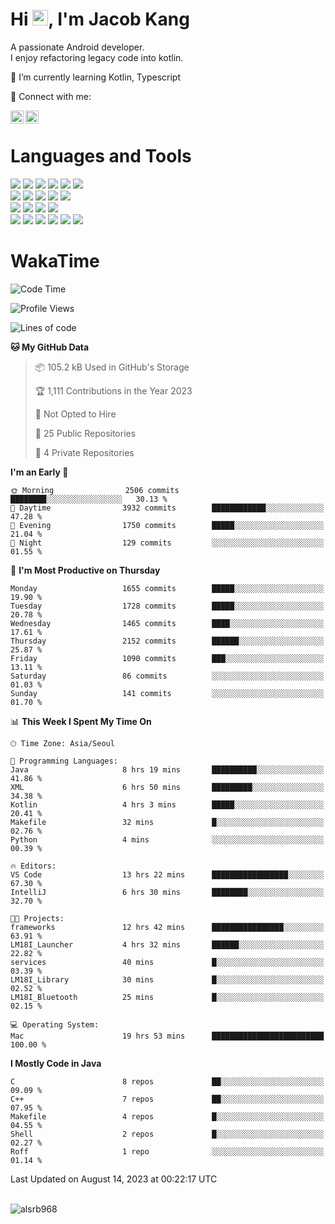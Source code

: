 # Hi <img src="https://media.giphy.com/media/hvRJCLFzcasrR4ia7z/giphy.gif" width="25px">, I'm Jacob Kang
A passionate Android developer.
</br>
I enjoy refactoring legacy code into kotlin.

🌱 I’m currently learning Kotlin, Typescript

🤝 Connect with me:

<a href="https://www.linkedin.com/in/minkyu-kang-b7477b1b2/"><img align="left" src="https://raw.githubusercontent.com/yushi1007/yushi1007/main/images/linkedin.svg" alt="Minkyu Kang | LinkedIn" width="21px"/></a>
<a href="https://www.instagram.com/_jacob_kang/"><img align="left" src="https://raw.githubusercontent.com/yushi1007/yushi1007/main/images/instagram.svg" alt="Jacob Kang | Instagram" width="21px"/></a>

</br>

# Languages and Tools

<div align="left">
<img src="https://img.shields.io/badge/java-007396?logo=java&logoColor=white"/>
<img src="https://img.shields.io/badge/kotlin-7F52FF?logo=kotlin&logoColor=white"/>
<img src="https://img.shields.io/badge/python-3776AB?logo=python&logoColor=white"/>
<img src="https://img.shields.io/badge/bash shell-4EAA25?logo=gnubash&logoColor=white"/>
<img src="https://img.shields.io/badge/c-A8B9CC?logo=c&logoColor=white"/>
<img src="https://img.shields.io/badge/c++-00599C?logo=c%2b%2b&logoColor=white"/>
</div>
<div align="left">
<img src="https://img.shields.io/badge/git-F05032?logo=git&logoColor=white"/>
<img src="https://img.shields.io/badge/github-181717?logo=github&logoColor=white"/>
<img src="https://img.shields.io/badge/mysql-4479A1?logo=mysql&logoColor=white"/>
<img src="https://img.shields.io/badge/sqlite-003B57?logo=sqlite&logoColor=white"/>
<img src="https://img.shields.io/badge/amazon AWS-232F3E?logo=amazonaws&logoColor=white"/>
</div>
<div align="left">
<img src="https://img.shields.io/badge/android-3DDC84?logo=android&logoColor=white"/>
<img src="https://img.shields.io/badge/linux-FCC624?logo=linux&logoColor=white"/>
<img src="https://img.shields.io/badge/flask-000000?logo=flask&logoColor=white"/>
<img src="https://img.shields.io/badge/arduino-00979D?logo=arduino&logoColor=white"/>
</div>
<div align="left">
<img src="https://img.shields.io/badge/slack-4A154B?logo=slack&logoColor=white"/>
<img src="https://img.shields.io/badge/notion-000000?logo=notion&logoColor=white"/>
<img src="https://img.shields.io/badge/jira-0052CC?logo=jira&logoColor=white"/>
<img src="https://img.shields.io/badge/postman-FF6C37?logo=postman&logoColor=white"/>
<img src="https://img.shields.io/badge/intellij-000000?logo=intellijidea&logoColor=white"/>
<img src="https://img.shields.io/badge/pycharm-000000?logo=pycharm&logoColor=white"/>
</div>

# WakaTime

<!--START_SECTION:waka-->
![Code Time](http://img.shields.io/badge/Code%20Time-2%2C875%20hrs%2011%20mins-blue)

![Profile Views](http://img.shields.io/badge/Profile%20Views-0-blue)

![Lines of code](https://img.shields.io/badge/From%20Hello%20World%20I%27ve%20Written-4.9%20million%20lines%20of%20code-blue)

**🐱 My GitHub Data** 

> 📦 105.2 kB Used in GitHub's Storage 
 > 
> 🏆 1,111 Contributions in the Year 2023
 > 
> 🚫 Not Opted to Hire
 > 
> 📜 25 Public Repositories 
 > 
> 🔑 4 Private Repositories 
 > 
**I'm an Early 🐤** 

```text
🌞 Morning                2506 commits        ████████░░░░░░░░░░░░░░░░░   30.13 % 
🌆 Daytime                3932 commits        ████████████░░░░░░░░░░░░░   47.28 % 
🌃 Evening                1750 commits        █████░░░░░░░░░░░░░░░░░░░░   21.04 % 
🌙 Night                  129 commits         ░░░░░░░░░░░░░░░░░░░░░░░░░   01.55 % 
```
📅 **I'm Most Productive on Thursday** 

```text
Monday                   1655 commits        █████░░░░░░░░░░░░░░░░░░░░   19.90 % 
Tuesday                  1728 commits        █████░░░░░░░░░░░░░░░░░░░░   20.78 % 
Wednesday                1465 commits        ████░░░░░░░░░░░░░░░░░░░░░   17.61 % 
Thursday                 2152 commits        ██████░░░░░░░░░░░░░░░░░░░   25.87 % 
Friday                   1090 commits        ███░░░░░░░░░░░░░░░░░░░░░░   13.11 % 
Saturday                 86 commits          ░░░░░░░░░░░░░░░░░░░░░░░░░   01.03 % 
Sunday                   141 commits         ░░░░░░░░░░░░░░░░░░░░░░░░░   01.70 % 
```


📊 **This Week I Spent My Time On** 

```text
🕑︎ Time Zone: Asia/Seoul

💬 Programming Languages: 
Java                     8 hrs 19 mins       ██████████░░░░░░░░░░░░░░░   41.86 % 
XML                      6 hrs 50 mins       █████████░░░░░░░░░░░░░░░░   34.38 % 
Kotlin                   4 hrs 3 mins        █████░░░░░░░░░░░░░░░░░░░░   20.41 % 
Makefile                 32 mins             █░░░░░░░░░░░░░░░░░░░░░░░░   02.76 % 
Python                   4 mins              ░░░░░░░░░░░░░░░░░░░░░░░░░   00.39 % 

🔥 Editors: 
VS Code                  13 hrs 22 mins      █████████████████░░░░░░░░   67.30 % 
IntelliJ                 6 hrs 30 mins       ████████░░░░░░░░░░░░░░░░░   32.70 % 

🐱‍💻 Projects: 
frameworks               12 hrs 42 mins      ████████████████░░░░░░░░░   63.91 % 
LM18I_Launcher           4 hrs 32 mins       ██████░░░░░░░░░░░░░░░░░░░   22.82 % 
services                 40 mins             █░░░░░░░░░░░░░░░░░░░░░░░░   03.39 % 
LM18I_Library            30 mins             █░░░░░░░░░░░░░░░░░░░░░░░░   02.52 % 
LM18I_Bluetooth          25 mins             █░░░░░░░░░░░░░░░░░░░░░░░░   02.15 % 

💻 Operating System: 
Mac                      19 hrs 53 mins      █████████████████████████   100.00 % 
```

**I Mostly Code in Java** 

```text
C                        8 repos             ██░░░░░░░░░░░░░░░░░░░░░░░   09.09 % 
C++                      7 repos             ██░░░░░░░░░░░░░░░░░░░░░░░   07.95 % 
Makefile                 4 repos             █░░░░░░░░░░░░░░░░░░░░░░░░   04.55 % 
Shell                    2 repos             █░░░░░░░░░░░░░░░░░░░░░░░░   02.27 % 
Roff                     1 repo              ░░░░░░░░░░░░░░░░░░░░░░░░░   01.14 % 
```




 Last Updated on August 14, 2023 at 00:22:17 UTC
<!--END_SECTION:waka-->

</br>

<div align="left">
<img align="left" src="https://github-readme-stats.vercel.app/api/top-langs?username=alsrb968&show_icons=true&locale=en&layout=compact&theme=dark" alt="alsrb968" />
</div>
